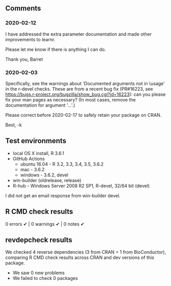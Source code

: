 
## Comments
### 2020-02-12

I have addressed the extra parameter documentation and made other improvements to learnr.

Please let me know if there is anything I can do.

Thank you,
Barret

### 2020-02-03

Specifically, see the warnings about 'Documented arguments not in
\usage' in the r-devel checks.  These are from a recent bug fix
(PR#16223, see
<https://bugs.r-project.org/bugzilla/show_bug.cgi?id=16223>): can you
please fix your man pages as necessary?  (In most cases, remove the
documentation for argument '...'.)

Please correct before 2020-02-17 to safely retain your package on CRAN.

Best,
-k


## Test environments
* local OS X install, R 3.6.1
* GitHub Actions
  * ubuntu 16.04 - R 3.2, 3.3, 3.4, 3.5, 3.6.2
  * mac - 3.6.2
  * windows - 3.6.2, devel
* win-builder (oldrelease, release)
* R-hub - Windows Server 2008 R2 SP1, R-devel, 32/64 bit (devel)

I did not get an email response from win-builder devel.



## R CMD check results

0 errors ✔ | 0 warnings ✔ | 0 notes ✔


## revdepcheck results

We checked 4 reverse dependencies (3 from CRAN + 1 from BioConductor), comparing R CMD check results across CRAN and dev versions of this package.

* We saw 0 new problems
* We failed to check 0 packages
